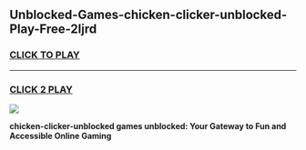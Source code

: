 
## Unblocked-Games-chicken-clicker-unblocked-Play-Free-2ljrd
<h3>
<a href="https://premium76.site?title=chicken-clicker-unblocked&ref=23A">CLICK TO PLAY</a></h3>
<hr>

<h3>
<a href="https://premium76.site?title=chicken-clicker-unblocked&ref=23A">CLICK 2 PLAY</a>
  
</h3>

<a href="https://premium76.site?title=chicken-clicker-unblocked&ref=23A"><img src="https://clearcache.store/games.png"></a>


**chicken-clicker-unblocked games unblocked: Your Gateway to Fun and Accessible Online Gaming**
